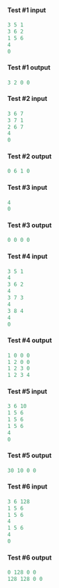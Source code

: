 #### Test #1 input

```C
3 5 1  
3 6 2  
1 5 6  
4  
0
```

#### Test #1 output

```C
3 2 0 0
```

#### Test #2 input

```C
3 6 7  
3 7 1  
2 6 7  
4  
0
```

#### Test #2 output

```C
0 6 1 0
```

#### Test #3 input

```C
4  
0
```

#### Test #3 output

```C
0 0 0 0
```

#### Test #4 input

```C
3 5 1  
4  
3 6 2  
4  
3 7 3  
4  
3 8 4  
4  
0
```

#### Test #4 output

```C
1 0 0 0  
1 2 0 0  
1 2 3 0  
1 2 3 4
```

#### Test #5 input

```C
3 6 10  
1 5 6  
1 5 6  
1 5 6  
4  
0
```

#### Test #5 output

```C
30 10 0 0
```

#### Test #6 input

```C
3 6 128  
1 5 6  
1 5 6  
4  
1 5 6  
4  
0
```

#### Test #6 output

```C
0 128 0 0  
128 128 0 0
```

